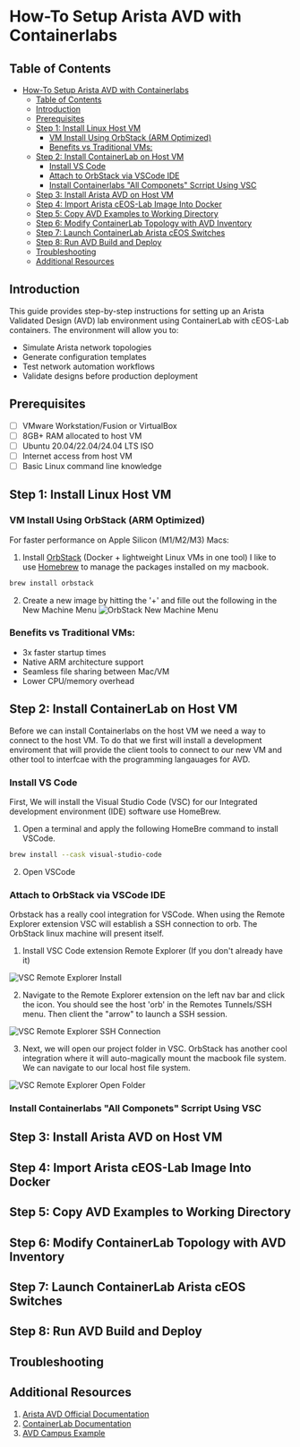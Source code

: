 # How-To Setup Arista AVD with Containerlabs

## Table of Contents
- [How-To Setup Arista AVD with Containerlabs](#how-to-setup-arista-avd-with-containerlabs)
  - [Table of Contents](#table-of-contents)
  - [Introduction](#introduction)
  - [Prerequisites](#prerequisites)
  - [Step 1: Install Linux Host VM](#step-1-install-linux-host-vm)
    - [VM Install Using OrbStack (ARM Optimized)](#vm-install-using-orbstack-arm-optimized)
    - [Benefits vs Traditional VMs:](#benefits-vs-traditional-vms)
  - [Step 2: Install ContainerLab on Host VM](#step-2-install-containerlab-on-host-vm)
    - [Install VS Code](#install-vs-code)
    - [Attach to OrbStack via VSCode IDE](#attach-to-orbstack-via-vscode-ide)
    - [Install Containerlabs "All Componets" Scrript Using VSC](#install-containerlabs-all-componets-scrript-using-vsc)
  - [Step 3: Install Arista AVD on Host VM](#step-3-install-arista-avd-on-host-vm)
  - [Step 4: Import Arista cEOS-Lab Image Into Docker](#step-4-import-arista-ceos-lab-image-into-docker)
  - [Step 5: Copy AVD Examples to Working Directory](#step-5-copy-avd-examples-to-working-directory)
  - [Step 6: Modify ContainerLab Topology with AVD Inventory](#step-6-modify-containerlab-topology-with-avd-inventory)
  - [Step 7: Launch ContainerLab Arista cEOS Switches](#step-7-launch-containerlab-arista-ceos-switches)
  - [Step 8: Run AVD Build and Deploy](#step-8-run-avd-build-and-deploy)
  - [Troubleshooting](#troubleshooting)
  - [Additional Resources](#additional-resources)

## Introduction

This guide provides step-by-step instructions for setting up an Arista Validated Design (AVD) lab environment using ContainerLab with cEOS-Lab containers. The environment will allow you to:
- Simulate Arista network topologies
- Generate configuration templates
- Test network automation workflows
- Validate designs before production deployment

## Prerequisites

- [ ] VMware Workstation/Fusion or VirtualBox
- [ ] 8GB+ RAM allocated to host VM
- [ ] Ubuntu 20.04/22.04/24.04 LTS ISO
- [ ] Internet access from host VM
- [ ] Basic Linux command line knowledge

## Step 1: Install Linux Host VM

### VM Install Using OrbStack (ARM Optimized)

For faster performance on Apple Silicon (M1/M2/M3) Macs:

1. Install [OrbStack](https://orbstack.dev/download) (Docker + lightweight Linux VMs in one tool)
   I like to use [Homebrew](https://brew.sh/) to manage the packages installed on my macbook.

```bash
brew install orbstack
```

2.  Create a new image by hitting the '+' and fille out the following in the New Machine Menu
![OrbStack New Machine Menu](images/orbstack_newmachine_menu.png)

### Benefits vs Traditional VMs:
- 3x faster startup times
- Native ARM architecture support
- Seamless file sharing between Mac/VM
- Lower CPU/memory overhead

## Step 2: Install ContainerLab on Host VM

Before we can install Containerlabs on the host VM we need a way to connect to the host VM. To do that we first will install a development enviroment that will provide the client tools to connect to our new VM and other tool to interfcae with the programming langauages for AVD.

### Install VS Code 

First, We will install the Visual Studio Code (VSC) for our Integrated development environment (IDE) software use HomeBrew.

1. Open a terminal and apply the following HomeBre command to install VSCode.

```bash
brew install --cask visual-studio-code
```

2. Open VSCode

### Attach to OrbStack via VSCode IDE

Orbstack has a really cool integration for VSCode. When using the Remote Explorer extension VSC will establish a SSH connection to orb. The OrbStack linux machine will present itself.

1. Install VSC Code extension Remote Explorer (If you don't already have it)

![VSC Remote Explorer Install](images/vsc_extension_remoteExplorer.png)

2. Navigate to the Remote Explorer extension on the left nav bar and click the icon. You should see the host 'orb' in the Remotes Tunnels/SSH menu. Then client the "arrow" to launch a SSH session. 

![VSC Remote Explorer SSH Connection](images/vsc_remoteExplorer_sshConnect.png)

3. Next, we will open our project folder in VSC. OrbStack has another cool integration where it will auto-magically mount the macbook file system. We can navigate to our local host file system.

![VSC Remote Explorer Open Folder](images/vsc_explorer_openFolder.png)

### Install Containerlabs "All Componets" Scrript Using VSC



## Step 3: Install Arista AVD on Host VM

## Step 4: Import Arista cEOS-Lab Image Into Docker

## Step 5: Copy AVD Examples to Working Directory

## Step 6: Modify ContainerLab Topology with AVD Inventory

## Step 7: Launch ContainerLab Arista cEOS Switches

## Step 8: Run AVD Build and Deploy

## Troubleshooting

## Additional Resources
1. [Arista AVD Official Documentation](https://avd.arista.com/5.4/index.html)
2. [ContainerLab Documentation](https://containerlab.dev/)
3. [AVD Campus Example](https://avd.arista.com/5.4/ansible_collections/arista/avd/examples/campus-fabric/index.html)